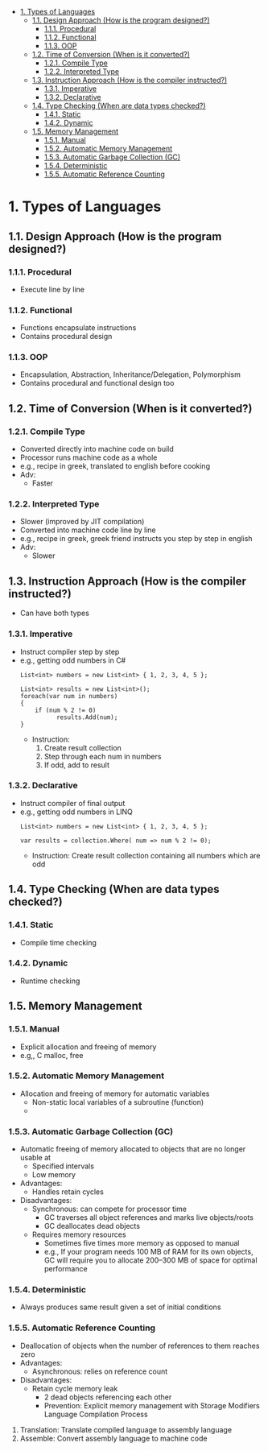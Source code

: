 - [1. Types of Languages](#1-types-of-languages)
  - [1.1. Design Approach (How is the program designed?)](#11-design-approach-how-is-the-program-designed)
    - [1.1.1. Procedural](#111-procedural)
    - [1.1.2. Functional](#112-functional)
    - [1.1.3. OOP](#113-oop)
  - [1.2. Time of Conversion (When is it converted?)](#12-time-of-conversion-when-is-it-converted)
    - [1.2.1. Compile Type](#121-compile-type)
    - [1.2.2. Interpreted Type](#122-interpreted-type)
  - [1.3. Instruction Approach (How is the compiler instructed?)](#13-instruction-approach-how-is-the-compiler-instructed)
    - [1.3.1. Imperative](#131-imperative)
    - [1.3.2. Declarative](#132-declarative)
  - [1.4. Type Checking (When are data types checked?)](#14-type-checking-when-are-data-types-checked)
    - [1.4.1. Static](#141-static)
    - [1.4.2. Dynamic](#142-dynamic)
  - [1.5. Memory Management](#15-memory-management)
    - [1.5.1. Manual](#151-manual)
    - [1.5.2. Automatic Memory Management](#152-automatic-memory-management)
    - [1.5.3. Automatic Garbage Collection (GC)](#153-automatic-garbage-collection-gc)
    - [1.5.4. Deterministic](#154-deterministic)
    - [1.5.5. Automatic Reference Counting](#155-automatic-reference-counting)

# 1. Types of Languages

## 1.1. Design Approach (How is the program designed?)
### 1.1.1. Procedural
- Execute line by line
### 1.1.2. Functional
- Functions encapsulate instructions
- Contains procedural design
### 1.1.3. OOP
- Encapsulation, Abstraction, Inheritance/Delegation, Polymorphism
- Contains procedural and functional design too

## 1.2. Time of Conversion (When is it converted?)
### 1.2.1. Compile Type
- Converted directly into machine code on build 
- Processor runs machine code as a whole
- e.g., recipe in greek, translated to english before cooking
- Adv:
  - Faster
### 1.2.2. Interpreted Type
- Slower (improved by JIT compilation)
- Converted into machine code line by line  
- e.g., recipe in greek, greek friend instructs you step by step in english
- Adv:
  - Slower

## 1.3. Instruction Approach (How is the compiler instructed?)
- Can have both types
### 1.3.1. Imperative
- Instruct compiler step by step
- e.g., getting odd numbers in C#
  ```
  List<int> numbers = new List<int> { 1, 2, 3, 4, 5 };
  
  List<int> results = new List<int>();
  foreach(var num in numbers)
  {
      if (num % 2 != 0)
            results.Add(num);
  }
  ```
  - Instruction:
    1. Create result collection 
    2. Step through each num in numbers
    3. If odd, add to result

### 1.3.2. Declarative
- Instruct compiler of final output
- e.g., getting odd numbers in LINQ
  ```
  List<int> numbers = new List<int> { 1, 2, 3, 4, 5 };
  
  var results = collection.Where( num => num % 2 != 0);
  ```
  - Instruction: Create result collection containing all numbers which are odd

## 1.4. Type Checking (When are data types checked?)
### 1.4.1. Static
- Compile time checking
### 1.4.2. Dynamic
- Runtime checking
## 1.5. Memory Management

### 1.5.1. Manual
- Explicit allocation and freeing of memory
- e.g,, C malloc, free
### 1.5.2. Automatic Memory Management
- Allocation and freeing of memory for automatic variables
  - Non-static local variables of a subroutine (function)
  - 
### 1.5.3. Automatic Garbage Collection (GC)
- Automatic freeing of memory allocated to objects that are no longer usable at 
  - Specified intervals
  - Low memory
- Advantages:
  - Handles retain cycles
- Disadvantages:
  - Synchronous: can compete for processor time
    - GC traverses all object references and marks live objects/roots
    - GC deallocates dead objects
  - Requires memory resources 
    - Sometimes five times more memory as opposed to manual
    - e.g., If your program needs 100 MB of RAM for its own objects, GC will require you to allocate 200–300 MB of space for optimal performance
### 1.5.4. Deterministic
- Always produces same result given a set of initial conditions
### 1.5.5. Automatic Reference Counting
- Deallocation of objects when the number of references to them reaches zero
- Advantages:
  - Asynchronous: relies on reference count
- Disadvantages:
  - Retain cycle memory leak
    - 2 dead objects referencing each other
    - Prevention: Explicit memory management with Storage Modifiers
Language Compilation Process
1. Translation: Translate compiled language to assembly language
2. Assemble: Convert assembly language to machine code 